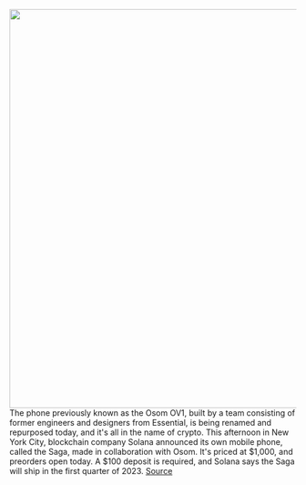 <img src='https://cdn.vox-cdn.com/thumbor/9dKyqRKRP-5px_rFVotVnxK5fUk=/0x0:2040x1360/1200x800/filters:focal(857x517:1183x843)/cdn.vox-cdn.com/uploads/chorus_image/image/71009255/DSCF8210.0.jpg' width='700px' /><br/>
The phone previously known as the Osom OV1, built by a team consisting of former engineers and designers from Essential, is being renamed and repurposed today, and it's all in the name of crypto. This afternoon in New York City, blockchain company Solana announced its own mobile phone, called the Saga, made in collaboration with Osom. It's priced at $1,000, and preorders open today. A $100 deposit is required, and Solana says the Saga will ship in the first quarter of 2023.
<a href='https://www.theverge.com/2022/6/23/23180421/osom-solana-saga-android-crypto-phone-announced-sms'> Source <a/>